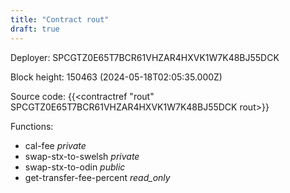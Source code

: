 ```yaml
---
title: "Contract rout"
draft: true
---
```

Deployer: SPCGTZ0E65T7BCR61VHZAR4HXVK1W7K48BJ55DCK


 



Block height: 150463 (2024-05-18T02:05:35.000Z)

Source code: {{<contractref "rout" SPCGTZ0E65T7BCR61VHZAR4HXVK1W7K48BJ55DCK rout>}}

Functions:

* cal-fee _private_
* swap-stx-to-swelsh _private_
* swap-stx-to-odin _public_
* get-transfer-fee-percent _read_only_
